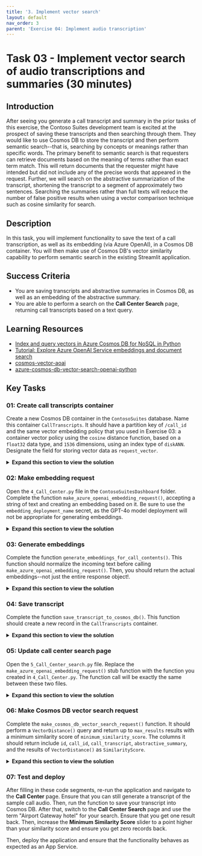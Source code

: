 ```yaml
---
title: '3. Implement vector search'
layout: default
nav_order: 3
parent: 'Exercise 04: Implement audio transcription'
---
```


# Task 03 - Implement vector search of audio transcriptions and summaries (30 minutes)

## Introduction

After seeing you generate a call transcript and summary in the prior tasks of this exercise, the Contoso Suites development team is excited at the prospect of saving these transcripts and then searching through them. They would like to use Cosmos DB to store the transcript and then perform semantic search--that is, searching by concepts or meanings rather than specific words. The primary benefit to semantic search is that requesters can retrieve documents based on the meaning of terms rather than exact term match. This will return documents that the requester might have intended but did not include any of the precise words that appeared in the request. Further, we will search on the abstractive summarization of the transcript, shortening the transcript to a segment of approximately two sentences. Searching the summaries rather than full texts will reduce the number of false positive results when using a vector comparison technique such as cosine similarity for search.

## Description

In this task, you will implement functionality to save the text of a call transcription, as well as its embedding (via Azure OpenAI), in a Cosmos DB container. You will then make use of Cosmos DB's vector similarity capability to perform semantic search in the existing Streamlit application.

## Success Criteria

- You are saving transcripts and abstractive summaries in Cosmos DB, as well as an embedding of the abstractive summary.
- You are able to perform a search on the **Call Center Search** page, returning call transcripts based on a text query.

## Learning Resources

- [Index and query vectors in Azure Cosmos DB for NoSQL in Python](https://learn.microsoft.com/azure/cosmos-db/nosql/how-to-python-vector-index-query)
- [Tutorial: Explore Azure OpenAI Service embeddings and document search](https://learn.microsoft.com/azure/ai-services/openai/tutorials/embeddings?tabs=python-new%2Ccommand-line&pivots=programming-language-python)
- [cosmos-vector-aoai](https://github.com/madebygps/cosmos-vector-aoai/tree/main)
- [azure-cosmos-db-vector-search-openai-python](https://github.com/cjoakim/azure-cosmos-db-vector-search-openai-python/tree/main)

## Key Tasks

### 01: Create call transcripts container

Create a new Cosmos DB container in the `ContosoSuites` database. Name this container `CallTranscripts`. It should have a partition key of `/call_id` and the same vector embedding policy that you used in Exercise 03: a container vector policy using the `cosine` distance function, based on a `float32` data type, and `1536` dimensions, using an index type of `diskANN`. Designate the field for storing vector data as `request_vector`.

<details markdown="block">
<summary><strong>Expand this section to view the solution</strong></summary>

Container vector policies and vector indexing policies must be defined at the time of container creation. In order to create a container, perform the following steps:

1. In the [Azure portal](https://portal.azure.com), navigate to your Cosmos DB resource.
2. Select **Data Explorer** in the left-hand menu.
3. On the **Data Explorer** page, select **New Container**
4. In the **New Container** dialog:
    1. Select **Use existing** under **Database id** and select the **ContosoSuites** database from the dropdown list.
    2. Enter `CallTranscripts` into the **Container id** box.
    3. Enter `/call_id` into the **Partition key** box.
    4. Expand the **Container Vectory Policy** section of the dialog, select **Add vector embedding**, and then enter the following values into the  specified fields:
       - Path: Enter **"/request_vector"**.
       - Data type: Select **float32**.
       - Distance function: Select **cosine**.
       - Dimensions: Enter **1536**. This is based on the number of dimensions generated by the `ada-text-embedding-002` model in Azure OpenAI.
       - Index type: Select **diskANN**. Given the number of dimensions being specified, 1536, the `flat` index type will not work, as it only  supports a maximum of 505 dimensions for vectors. The `quantizedFlat` index could also be used here. `diskANN` is a more efficient index type,  but given the amount of data we are working with in this lab, you likely will not notice any difference in performance.
    5. Select **OK** to create the container.

</details>

### 02: Make embedding request

Open the `4_Call_Center.py` file in the `ContosoSuitesDashboard` folder. Complete the function `make_azure_openai_embedding_request()`, accepting a string of text and creating an embedding based on it. Be sure to use the `embedding_deployment_name` secret, as the GPT-4o model deployment will not be appropriate for generating embeddings.

<details markdown="block">
<summary><strong>Expand this section to view the solution</strong></summary>

The completed version of the `make_azure_openai_embedding_request()` function is as follows:

```python
def make_azure_openai_embedding_request(text):
    """Create and return a new embedding request. Key assumptions:
    - Azure OpenAI endpoint, key, and deployment name stored in Streamlit secrets."""

    token_provider = get_bearer_token_provider(
        DefaultAzureCredential(), "https://cognitiveservices.azure.com/.default"
    )
    aoai_endpoint = st.secrets["aoai"]["endpoint"]
    aoai_embedding_deployment_name = st.secrets["aoai"]["embedding_deployment_name"]

    client = openai.AzureOpenAI(
        azure_ad_token_provider=token_provider,
        api_version="2024-06-01",
        azure_endpoint = aoai_endpoint
    )
    # Create and return a new embedding request
    return client.embeddings.create(
        model=aoai_embedding_deployment_name,
        input=text
    )
```

</details>

### 03: Generate embeddings

Complete the function `generate_embeddings_for_call_contents()`. This function should normalize the incoming text before calling `make_azure_openai_embedding_request()`. Then, you should return the actual embeddings--not just the entire response object!.

<details markdown="block">
<summary><strong>Expand this section to view the solution</strong></summary>

The completed version of the `generate_embeddings_for_call_contents()` function is as follows:

```python
def generate_embeddings_for_call_contents(call_contents):
    """Generate embeddings for call contents. Key assumptions:
    - Call contents is a single string.
    - Azure OpenAI endpoint, key, and deployment name stored in Streamlit secrets."""

    # Normalize the text for tokenization
    normalized_content = normalize_text(call_contents)

    # Call make_azure_openai_embedding_request() with the normalized content
    response = make_azure_openai_embedding_request(normalized_content)

    return response.data[0].embedding
```

</details>

### 04: Save transcript

Complete the function `save_transcript_to_cosmos_db()`. This function should create a new record in the `CallTranscripts` container.

<details markdown="block">
<summary><strong>Expand this section to view the solution</strong></summary>

The completed version of the `save_transcript_to_cosmos_db()` function is as follows:

```python
def save_transcript_to_cosmos_db(transcript_item):
    """Save embeddings to Cosmos DB vector store. Key assumptions:
    - transcript_item is a JSON object containing call_id (int), 
        call_transcript (string), and request_vector (list).
    - Cosmos DB endpoint, client_id, and database name stored in Streamlit secrets."""

    cosmos_client_id = st.secrets["cosmos"]["client_id"]
    cosmos_credentials = DefaultAzureCredential(managed_identity_client_id=cosmos_client_id)

    cosmos_endpoint = st.secrets["cosmos"]["endpoint"]
    cosmos_database_name = st.secrets["cosmos"]["database_name"]
    cosmos_container_name = "CallTranscripts"

    # Create a CosmosClient
    client = CosmosClient(url=cosmos_endpoint, credential=cosmos_credentials)
    # Load the Cosmos database and container
    database = client.get_database_client(cosmos_database_name)
    container = database.get_container_client(cosmos_container_name)

    # Insert the call transcript
    container.create_item(body=transcript_item)
```

</details>

### 05: Update call center search page

Open the `5_Call_Center_search.py` file. Replace the `make_azure_openai_embedding_request()` stub function with the function you created in `4_Call_Center.py`. The function call will be exactly the same between these two files.

<details markdown="block">
<summary><strong>Expand this section to view the solution</strong></summary>

The completed version of the `make_azure_openai_embedding_request()` function is as follows:

```python
def make_azure_openai_embedding_request(text):
    """Create and return a new embedding request. Key assumptions:
    - Azure OpenAI endpoint, key, and deployment name stored in Streamlit secrets."""

    token_provider = get_bearer_token_provider(
        DefaultAzureCredential(), "https://cognitiveservices.azure.com/.default"
    )
    aoai_endpoint = st.secrets["aoai"]["endpoint"]
    aoai_embedding_deployment_name = st.secrets["aoai"]["embedding_deployment_name"]

    client = openai.AzureOpenAI(
        azure_ad_token_provider=token_provider,
        api_version="2024-06-01",
        azure_endpoint = aoai_endpoint
    )
    # Create and return a new embedding request
    return client.embeddings.create(
        model=aoai_embedding_deployment_name,
        input=text
    )
```

</details>

### 06: Make Cosmos DB vector search request

Complete the `make_cosmos_db_vector_search_request()` function. It should perform a `VectorDistance()` query and return up to `max_results` results with a minimum similarity score of `minimum_similarity_score`. The columns it should return include `id`, `call_id`, `call_transcript`, `abstractive_summary`, and the results of `VectorDistance()` as `SimilarityScore`.

<details markdown="block">
<summary><strong>Expand this section to view the solution</strong></summary>

The completed version of the `make_cosmos_db_vector_search_request()` function is as follows:

```python
def make_cosmos_db_vector_search_request(query_embedding, max_results=5,minimum_similarity_score=0.5):
    """Create and return a new vector search request. Key assumptions:
    - Query embedding is a list of floats based on a search string.
    - Cosmos DB endpoint, client_id, and database name stored in Streamlit secrets."""

    cosmos_client_id = st.secrets["cosmos"]["client_id"]
    cosmos_credentials = DefaultAzureCredential(managed_identity_client_id=cosmos_client_id)

    cosmos_endpoint = st.secrets["cosmos"]["endpoint"]
    cosmos_database_name = st.secrets["cosmos"]["database_name"]
    cosmos_container_name = "CallTranscripts"

    # Create a CosmosClient
    client = CosmosClient(url=cosmos_endpoint, credential=cosmos_key)
    # Load the Cosmos database and container
    database = client.get_database_client(cosmos_database_name)
    container = database.get_container_client(cosmos_credentials)

    results = container.query_items(
        query=f"""
            SELECT TOP {max_results}
                c.id,
                c.call_id,
                c.call_transcript,
                c.abstractive_summary,
                VectorDistance(c.request_vector, @request_vector) AS SimilarityScore
            FROM c
            WHERE
                VectorDistance(c.request_vector, @request_vector) > {minimum_similarity_score}
            ORDER BY
                VectorDistance(c.request_vector, @request_vector)
            """,
        parameters=[
            {"name": "@request_vector", "value": query_embedding}
        ],
        enable_cross_partition_query=True
    )

    # Create and return a new vector search request
    return results
```

</details>

### 07: Test and deploy

After filling in these code segments, re-run the application and navigate to the **Call Center** page. Ensure that you can still generate a transcript of the sample call audio. Then, run the function to save your transcript into Cosmos DB. After that, switch to the **Call Center Search** page and use the term "Airport Gateway hotel" for your search. Ensure that you get one result back. Then, increase the **Minimum Similarity Score** slider to a point higher than your similarity score and ensure you get zero records back.

Then, deploy the application and ensure that the functionality behaves as expected as an App Service.